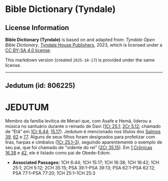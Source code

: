 # Bible Dictionary (Tyndale)

## License Information

**Bible Dictionary (Tyndale)** is based on and adapted from: _Tyndale Open Bible Dictionary_, [Tyndale House Publishers](https://tyndaleopenresources.com/), 2023, which is licensed under a [CC BY-SA 4.0 license](https://creativecommons.org/licenses/by-sa/4.0/legalcode.en).

This markdown version (created `2025-10-17`) is provided under the same license.



--------------------------------

## Jedutum (id: 806225)

JEDUTUM
=======

Membro da família levítica de Merari que, com Asafe e Hemã, liderou a música no santuário durante o reinado de Davi ([1Cr 25\.1](https://ref.ly/1Chr25:1); [2Cr 5\.12](https://ref.ly/2Chr5:12); chamado de “Etã” em [1Cr 6\.44](https://ref.ly/1Chr6:44); [15\.17](https://ref.ly/1Chr15:17)). Jedutum é mencionado nos títulos dos [Salmos 39](https://ref.ly/Ps39:1-Ps39:13), [62](https://ref.ly/Ps62:1-Ps62:12) e [77](https://ref.ly/Ps77:1-Ps77:20). Alguns de seus filhos foram designados para profetizar com liras, harpas e címbalos ([1Cr 25\.1–3](https://ref.ly/1Chr25:1-1Chr25:3)), seguindo aparentemente o exemplo de seu pai, que foi chamado de “vidente do rei” ([2Cr 35\.15](https://ref.ly/2Chr35:15)). Em [1 Crônicas 16\.38](https://ref.ly/1Chr16:38) e [42](https://ref.ly/1Chr16:42), ele é listado como pai de Obede\-Edom.

* **Associated Passages:** 1CH 6:44; 1CH 15:17; 1CH 16:38; 1CH 16:42; 1CH 25:1; 2CH 5:12; 2CH 35:15; PSA 39:1–PSA 39:13; PSA 62:1–PSA 62:12; PSA 77:1–PSA 77:20; 1CH 25:1–1CH 25:3

